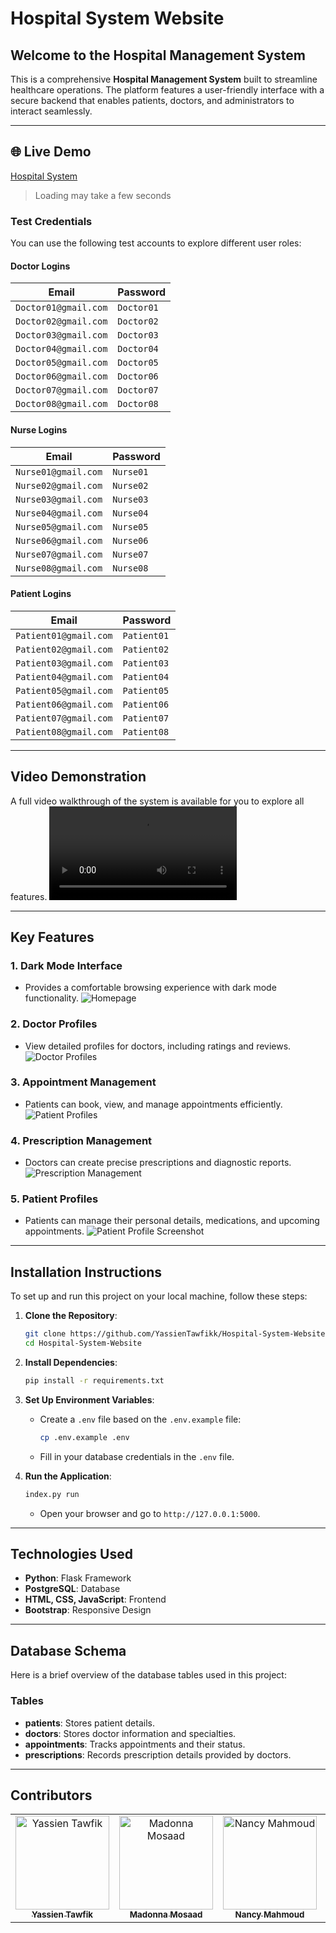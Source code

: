 # Hospital System Website

## Welcome to the Hospital Management System

This is a comprehensive **Hospital Management System** built to streamline healthcare operations. The platform features a user-friendly interface with a secure backend that enables patients, doctors, and administrators to interact seamlessly.

---
## 🌐 Live Demo
<a href="hospital-system-website-82f2z3nob-yassientawfikks-projects.vercel.app/" target="_blank" rel="noopener noreferrer">Hospital System</a>
> Loading may take a few seconds

### Test Credentials

You can use the following test accounts to explore different user roles:

#### **Doctor Logins**
| Email                 | Password  |
|----------------------|------------|
| `Doctor01@gmail.com` | `Doctor01` |
| `Doctor02@gmail.com` | `Doctor02` |
| `Doctor03@gmail.com` | `Doctor03` |
| `Doctor04@gmail.com` | `Doctor04` |
| `Doctor05@gmail.com` | `Doctor05` |
| `Doctor06@gmail.com` | `Doctor06` |
| `Doctor07@gmail.com` | `Doctor07` |
| `Doctor08@gmail.com` | `Doctor08` |

#### **Nurse Logins**
| Email                 | Password  |
|----------------------|------------|
| `Nurse01@gmail.com`  | `Nurse01`  |
| `Nurse02@gmail.com`  | `Nurse02`  |
| `Nurse03@gmail.com`  | `Nurse03`  |
| `Nurse04@gmail.com`  | `Nurse04`  |
| `Nurse05@gmail.com`  | `Nurse05`  |
| `Nurse06@gmail.com`  | `Nurse06`  |
| `Nurse07@gmail.com`  | `Nurse07`  |
| `Nurse08@gmail.com`  | `Nurse08`  |

#### **Patient Logins**
| Email                 | Password  |
|----------------------|------------|
| `Patient01@gmail.com` | `Patient01` |
| `Patient02@gmail.com` | `Patient02` |
| `Patient03@gmail.com` | `Patient03` |
| `Patient04@gmail.com` | `Patient04` |
| `Patient05@gmail.com` | `Patient05` |
| `Patient06@gmail.com` | `Patient06` |
| `Patient07@gmail.com` | `Patient07` |
| `Patient08@gmail.com` | `Patient08` |

---

## Video Demonstration

A full video walkthrough of the system is available for you to explore all features.
<video src="https://github.com/user-attachments/assets/482d3c58-1b43-4893-b731-8c3f08c38bc4" controls="controls" style="max-width: 100%;"></video>


---

## Key Features

### 1. **Dark Mode Interface**
   - Provides a comfortable browsing experience with dark mode functionality.
    ![Homepage](https://github.com/user-attachments/assets/dfc57138-1e24-4fdd-b52b-0c02ef3075ad)

### 2. **Doctor Profiles**
   - View detailed profiles for doctors, including ratings and reviews.
    ![Doctor Profiles](https://github.com/user-attachments/assets/c3a1a1a3-6fb9-4060-a294-c1f1ea6dacc3)

### 3. **Appointment Management**
   - Patients can book, view, and manage appointments efficiently.
    ![Patient Profiles](https://github.com/user-attachments/assets/9710cbb9-69c6-4947-bf8d-eedb3e75aa32)

### 4. **Prescription Management**
   - Doctors can create precise prescriptions and diagnostic reports.
    ![Prescription Management](https://github.com/user-attachments/assets/08093038-a92b-4276-8880-908e32884853)

### 5. **Patient Profiles**
   - Patients can manage their personal details, medications, and upcoming appointments.
   ![Patient Profile Screenshot](https://github.com/user-attachments/assets/bc2b8988-58d7-4d28-88a0-d2ccd1e95e75)

---

## Installation Instructions

To set up and run this project on your local machine, follow these steps:

1. **Clone the Repository**:
   ```bash
   git clone https://github.com/YassienTawfikk/Hospital-System-Website.git
   cd Hospital-System-Website
   ```

2. **Install Dependencies**:
   ```bash
   pip install -r requirements.txt
   ```

3. **Set Up Environment Variables**:
   - Create a `.env` file based on the `.env.example` file:
     ```bash
     cp .env.example .env
     ```
   - Fill in your database credentials in the `.env` file.

4. **Run the Application**:
   ```bash
   index.py run
   ```
   - Open your browser and go to `http://127.0.0.1:5000`.

---

## Technologies Used

- **Python**: Flask Framework
- **PostgreSQL**: Database
- **HTML, CSS, JavaScript**: Frontend
- **Bootstrap**: Responsive Design

---

## Database Schema

Here is a brief overview of the database tables used in this project:

### Tables
- **patients**: Stores patient details.
- **doctors**: Stores doctor information and specialties.
- **appointments**: Tracks appointments and their status.
- **prescriptions**: Records prescription details provided by doctors.


---

## Contributors
<table align="center">
  <tr>
        <td align="center">
      <a href="https://github.com/YassienTawfikk" target="_blank">
        <img src="https://avatars.githubusercontent.com/u/126521373?v=4" width="150px;" alt="Yassien Tawfik"/>
        <br />
        <sub><b>Yassien Tawfik</b></sub>
      </a>
    </td>
    <td align="center">
      <a href="https://github.com/madonna-mosaad" target="_blank">
        <img src="https://avatars.githubusercontent.com/u/127048836?v=4" width="150px;" alt="Madonna Mosaad"/>
        <br />
        <sub><b>Madonna Mosaad</b></sub>
      </a>
    </td>
        <td align="center">
      <a href="https://github.com/nancymahmoud1" target="_blank">
        <img src="https://avatars.githubusercontent.com/u/125357872?v=4" width="150px;" alt="Nancy Mahmoud"/>
        <br />
        <sub><b>Nancy Mahmoud</b></sub>
      </a>
    </td>
      <td align="center">
        <a href="https://github.com/Mazenmarwan023" target="_blank">
          <img src="https://avatars.githubusercontent.com/u/127551364?v=4" width="150px;" alt="Mazen Marwan"/>
          <br />
          <sub><b>Mazen Marwan</b></sub>
        </a>
      </td>
    </td>
        <td align="center">
      <a href="https://github.com/yousseftaha167" target="_blank">
        <img src="https://avatars.githubusercontent.com/u/128304243?v=4" width="150px;" alt="Youssef Taha"/>
        <br />
        <sub><b>Youssef Taha</b></sub>
      </a>
    </td>    
  </tr>
</table>
